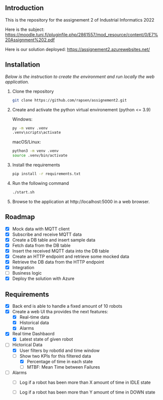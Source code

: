 ## Introduction

  This is the repository for the assignement 2 of Industrial Informatics 2022
  
  Here is the subject: https://moodle.tuni.fi/pluginfile.php/2861557/mod_resource/content/0/E7%20Assignment%202.pdf
  
  Here is our solution deployed: https://assignement2.azurewebsites.net/

## Installation

_Below is the instruction to create the environment and run locally the web application._

1. Clone the repository

   ```sh
   git clone https://github.com/rapsen/assignement2.git
   ```
   
2. Create and activate the python virtual environement (python <= 3.9)

    Windows:
    
    ```sh
    py -m venv .venv
    .venv\scripts\activate
    ```

    macOS/Linux:
    
    ```sh
    python3 -m venv .venv
   source .venv/bin/activate
    ```
    
4. Install the requirements

    ```sh
    pip install -r requirements.txt
    ```
    
5. Run the following command
   ```sh
   ./start.sh
   ```
   
6. Browse to the application at http://localhost:5000 in a web browser.

## Roadmap
- [x] Mock data with MQTT client
- [x] Subscribe and receive MQTT data
- [x] Create a DB table and insert sample data
- [x] Fetch data from the DB table
- [x]  Insert the received MQTT data into the DB table
- [x] Create an HTTP endpoint and retrieve some mocked data
- [x] Retrieve the DB data from the HTTP endpoint
- [x] Integration
- [ ] Business logic
- [x] Deploy the solution with Azure

## Requirements
  - [x] Back end is able to handle a fixed amount of 10 robots
  - [x] Create a web UI tha provides the next features:
    - [x] Real-time data
    - [x] Historical data
    - [x] Alarms
  - [x] Real time Dashbaord
     - [x] Latest state of given robot
  - [ ] Hictorical Data
    - [x] User filters by robotId and time window
    - [ ] Show two KPIs for this filtered data
      - [x] Percentage of time in each state
      - [ ] MTBF: Mean Time between Failures
  - [ ] Alarms
    - [ ] Log if a robot has been more than X amount of time in IDLE state
    - [ ] Log if a robot has been more than Y amount of time in DOWN state
    

    

